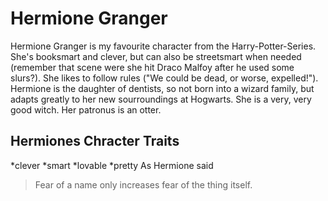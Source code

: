 # Hermione Granger  
Hermione Granger is my favourite character from the Harry-Potter-Series. She's booksmart and clever, but can also be streetsmart when needed (remember that scene were she hit Draco Malfoy after he used some slurs?). She likes to follow rules ("We could be dead, or worse, expelled!"). Hermione is the daughter of dentists, so not born into a wizard family, but adapts greatly to her new sourroundings at Hogwarts. She is a very, very good witch. Her patronus is an otter.
## Hermiones Chracter Traits
*clever
*smart
*lovable
*pretty
As Hermione said
>Fear of a name only increases 
>fear of the thing itself.









































